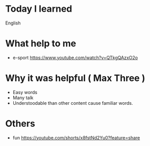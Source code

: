# Today I learned 
English

# What help to me
- e-sport 
https://www.youtube.com/watch?v=QTkgQAzxO2o


# Why it was helpful ( Max Three )
- Easy words
- Many talk
- Understoodable than other content cause familiar words.

# Others 
- fun
https://youtube.com/shorts/x8fstNd2Yu0?feature=share 


